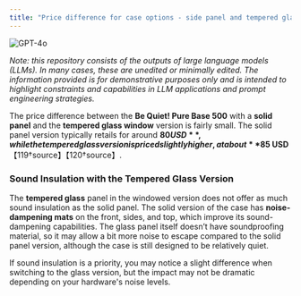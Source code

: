 ```yaml
---
title: "Price difference for case options - side panel and tempered glass"
---
```

![GPT-4o](https://img.shields.io/badge/GPT--4o-3333FF?style=for-the-badge&logo=openai&logoColor=white)



*Note: this repository consists of the outputs of large language models (LLMs). In many cases, these are unedited or minimally edited. The information provided is for demonstrative purposes only and is intended to highlight constraints and capabilities in LLM applications and prompt engineering strategies.*


The price difference between the **Be Quiet! Pure Base 500** with a **solid panel** and the **tempered glass window** version is fairly small. The solid panel version typically retails for around **$80 USD**, while the tempered glass version is priced slightly higher, at about **$85 USD**【119†source】【120†source】.

### Sound Insulation with the Tempered Glass Version
The **tempered glass** panel in the windowed version does not offer as much sound insulation as the solid panel. The solid version of the case has **noise-dampening mats** on the front, sides, and top, which improve its sound-dampening capabilities. The glass panel itself doesn’t have soundproofing material, so it may allow a bit more noise to escape compared to the solid panel version, although the case is still designed to be relatively quiet.

If sound insulation is a priority, you may notice a slight difference when switching to the glass version, but the impact may not be dramatic depending on your hardware's noise levels.